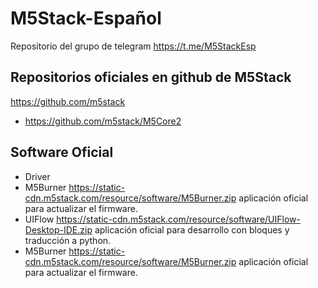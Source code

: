 # M5Stack-Español
Repositorio del grupo de telegram https://t.me/M5StackEsp

## Repositorios oficiales en github de M5Stack 

https://github.com/m5stack
* https://github.com/m5stack/M5Core2


## Software Oficial

* Driver 
* M5Burner https://static-cdn.m5stack.com/resource/software/M5Burner.zip aplicación oficial para actualizar el firmware.
* UIFlow https://static-cdn.m5stack.com/resource/software/UIFlow-Desktop-IDE.zip aplicación oficial para desarrollo con bloques y traducción a python.
* M5Burner https://static-cdn.m5stack.com/resource/software/M5Burner.zip aplicación oficial para actualizar el firmware.
